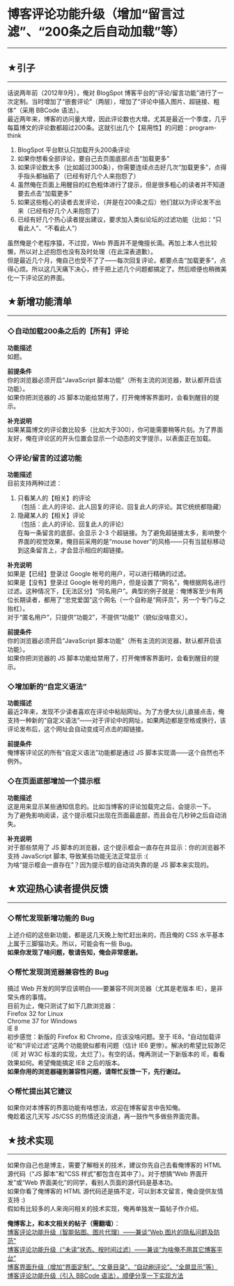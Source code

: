 # 博客评论功能升级（增加“留言过滤”、“200条之后自动加载”等） 

-----

 ## ★引子
---

  
 话说两年前（2012年9月），俺对 BlogSpot 博客平台的“评论/留言功能”进行了一次定制。当时增加了“嵌套评论”（两层），增加了“评论中插入图片、超链接、粗体”（采用 BBCode 语法）。  
 最近两年来，博客的访问量大增，因此评论数也大增。尤其是最近一个季度，几乎每篇博文的评论数都超过200条。这就引出几个【易用性】的问题：program-think  
 1. BlogSpot 平台默认只加载开头200条评论  
 2. 如果你想看全部评论，要自己去页面底部点击“加载更多”  
 3. 如果评论数太多（比如超过300条），你需要连续点击好几次“加载更多”，点得手指头都抽筋了（已经有好几个人来抱怨了）  
 3. 虽然俺在页面上用醒目的红色粗体进行了提示，但是很多粗心的读者并不知道要去点击“加载更多”  
 4. 如果这些粗心的读者去发评论，（并是在200条之后）他们就以为评论发不出来（已经有好几个人来抱怨了）  
 5. 已经有好几个热心读者提出建议，要求加入类似论坛的过滤功能（比如：“只看此人”、“不看此人”）  
   
 虽然俺是个老程序猿，不过捏，Web 界面并不是俺擅长滴。再加上本人也比较懒，所以对上述抱怨也没有及时处理（在此深表道歉）。  
 但是最近几个月，俺自己也受不了了——每次回复评论，都要点击“加载更多”，点得心烦。所以这几天痛下决心，终于把上述几个问题都搞定了。然后顺便也稍微美化一下评论区的界面。  
   
 ## ★新增功能清单
-------

  
 ### ◇自动加载200条之后的【所有】评论

  
 **功能描述**  
 如题。  
   
 **前提条件**  
 你的浏览器必须开启“JavaScript 脚本功能”（所有主流的浏览器，默认都开启该功能）。  
 如果你把浏览器的 JS 脚本功能给禁用了，打开俺博客界面时，会看到醒目的提示。  
   
 **补充说明**  
 如果某篇博文的评论数比较多（比如大于300），你可能需要稍等片刻。为了界面友好，俺在评论区的开头位置会显示一个动态的文字提示，以表面正在加载。  
   
 ### ◇评论/留言的过滤功能

  
 **功能描述**  
 目前支持两种过滤：  
 1. 只看某人的【相关】的评论  
 （包括：此人的评论、此人回复的评论、回复此人的评论。其它统统都隐藏）  
 2. 隐藏某人的【相关】评论  
 （包括：此人的评论、回复此人的评论）  
 在每一条留言的底部，会显示 2-3 个超链接。为了避免超链接太多，影响整个界面的视觉效果，俺目前采用的是“mouse hover”的风格——只有当鼠标移动到这条留言上，才会显示相应的超链接。  
   
 **补充说明**  
 如果是【已经】登录过 Google 帐号的用户，可以进行精确的过滤。  
 如果是【没有】登录过 Google 帐号的用户，但是设置了“网名”，俺根据网名进行过滤。这种情况下，【无法区分】“同名用户”。典型的例子就是：俺博客至少有两位长期读者，都用了“忠党爱国”这个网名（一个自称是“网评员”，另一个专门与之抬杠）。  
 对于“匿名用户”，只提供“功能2”，不提供“功能1”（貌似没啥意义）。  
   
 **前提条件**  
 你的浏览器必须开启“JavaScript 脚本功能”（所有主流的浏览器，默认都开启该功能）。  
 如果你把浏览器的 JS 脚本功能给禁用了，打开俺博客界面时，会看到醒目的提示。  
   
 ### ◇增加新的“自定义语法”

  
 **功能描述**  
 最近2年来，发现不少读者喜欢在评论中粘贴网址。为了方便大伙儿直接点击，俺支持一种新的“自定义语法”——对于评论中的网址，如果两边都是空格或换行，该评论发布后，这个网址会自动变成可点击的超链接。  
   
 **前提条件**  
 俺博客评论区的所有“自定义语法”功能都是通过 JS 脚本实现滴——这个自然也不例外。  
   
 ### ◇在页面底部增加一个提示框

  
 **功能描述**  
 这是用来显示某些通知信息的。比如当博客的评论加载完之后，会提示一下。  
 为了避免影响阅读，这个提示框只出现在页面最底部，而且会在几秒钟之后自动消失。  
   
 **补充说明**  
 对于那些禁用了 JS 脚本的浏览器，这个提示框会一直存在并显示：你的浏览器不支持 JavaScript 脚本, 导致某些功能无法正常显示 :(  
 为啥“提示框会一直存在”？因为提示框的自动消失靠的是 JS 脚本来实现的。  
   
 ## ★欢迎热心读者提供反馈
-----------

  
 ### ◇帮忙发现新增功能的 Bug

  
 上述介绍的这些新功能，都是这几天晚上匆忙赶出来的，而且俺的 CSS 水平基本上属于三脚猫功夫。所以，可能会有一些 Bug。  
 **如果你发现了啥问题，敬请告知，俺会非常感谢。**  
   
 ### ◇帮忙发现浏览器兼容性的 Bug

  
 搞过 Web 开发的同学应该明白——要兼容不同浏览器（尤其是老版本 IE），是非常头疼的事情。  
 目前为止，俺只测试了如下几款浏览器：  
 Firefox 32 for Linux  
 Chrome 37 for Windows  
 IE 8  
 初步感觉：新版的 Firefox 和 Chrome，应该没啥问题。至于 IE8，“自动加载评论”和“评论过滤”这两个功能貌似都有问题（估计 IE6 更惨）。解决的希望比较渺茫（IE 对 W3C 标准的实现，太烂了）。有空的话，俺再测试一下新版本的 IE，看看效果如何。希望俺能搞定 IE8 之后的版本。  
 **如果你用的浏览器碰到兼容性问题，请帮忙反馈一下，先行谢过。**  
   
 ### ◇帮忙提出其它建议

  
 如果你对本博客的界面功能有啥想法，欢迎在博客留言中告知俺。  
 俺趁着这几天写 JS/CSS 的热情还没消退，再一鼓作气多做些界面完善。  
   
 ## ★技术实现
-----

  
 如果你自己也是博主，需要了解相关的技术，建议你先自己去看俺博客的 HTML 源代码（“JS 脚本”和“CSS 样式”都包含在其中了）。对于想搞“Web 界面开发”或“Web 界面美化”的同学，看别人页面的源代码是基本功。  
 如果你看了俺博客的 HTML 源代码还是搞不定，可以到本文留言，俺会提供友情支持 :)  
 假如有比较多的人来询问相关的技术实现，俺再单独发一篇帖子作介绍。  
   
 **俺博客上，和本文相关的帖子（需翻墙）**：  
 [博客评论功能升级（智能贴图、图片代理）——兼谈“Web 图片的隐私问题及防范”](http://program-think.blogspot.com/2015/04/custom-blogger-comment.html)  
 [博客评论功能升级（“未读”状态、按时间过滤）——兼谈“为啥俺不用其它博客平台”](http://program-think.blogspot.com/2014/12/custom-blogger-comment.html)  
 [博客界面升级（增加“界面定制”、“文章目录”、“自动刷评论”、“全屏显示”等）](http://program-think.blogspot.com/2014/10/custom-blogger-ui.html)  
 [博客评论功能升级（引入 BBCode 语法），顺便分享一下实现方法](http://program-think.blogspot.com/2012/09/custom-blogger-comment.html) 